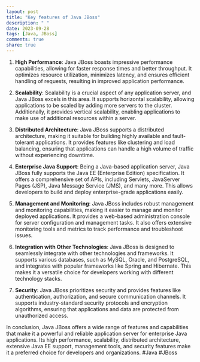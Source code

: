 ```yaml
---
layout: post
title: "Key features of Java JBoss"
description: " "
date: 2023-09-28
tags: [Java, JBoss]
comments: true
share: true
---
```


1. **High Performance**: Java JBoss boasts impressive performance capabilities, allowing for faster response times and better throughput. It optimizes resource utilization, minimizes latency, and ensures efficient handling of requests, resulting in improved application performance.

2. **Scalability**: Scalability is a crucial aspect of any application server, and Java JBoss excels in this area. It supports horizontal scalability, allowing applications to be scaled by adding more servers to the cluster. Additionally, it provides vertical scalability, enabling applications to make use of additional resources within a server.

3. **Distributed Architecture**: Java JBoss supports a distributed architecture, making it suitable for building highly available and fault-tolerant applications. It provides features like clustering and load balancing, ensuring that applications can handle a high volume of traffic without experiencing downtime.

4. **Enterprise Java Support**: Being a Java-based application server, Java JBoss fully supports the Java EE (Enterprise Edition) specification. It offers a comprehensive set of APIs, including Servlets, JavaServer Pages (JSP), Java Message Service (JMS), and many more. This allows developers to build and deploy enterprise-grade applications easily.

5. **Management and Monitoring**: Java JBoss includes robust management and monitoring capabilities, making it easier to manage and monitor deployed applications. It provides a web-based administration console for server configuration and management tasks. It also offers extensive monitoring tools and metrics to track performance and troubleshoot issues.

6. **Integration with Other Technologies**: Java JBoss is designed to seamlessly integrate with other technologies and frameworks. It supports various databases, such as MySQL, Oracle, and PostgreSQL, and integrates with popular frameworks like Spring and Hibernate. This makes it a versatile choice for developers working with different technology stacks.

7. **Security**: Java JBoss prioritizes security and provides features like authentication, authorization, and secure communication channels. It supports industry-standard security protocols and encryption algorithms, ensuring that applications and data are protected from unauthorized access.

In conclusion, Java JBoss offers a wide range of features and capabilities that make it a powerful and reliable application server for enterprise Java applications. Its high performance, scalability, distributed architecture, extensive Java EE support, management tools, and security features make it a preferred choice for developers and organizations. #Java #JBoss
